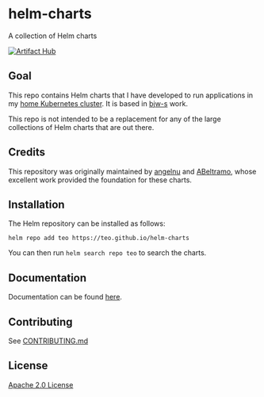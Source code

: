 # helm-charts
A collection of Helm charts

[![Artifact Hub](https://img.shields.io/endpoint?url=https://artifacthub.io/badge/repository/teo)](https://artifacthub.io/packages/search?repo=teo)

## Goal

This repo contains Helm charts that I have developed to run applications in my
[home Kubernetes cluster](https://github.com/teo/k8s-gitops.git). It is
based in [bjw-s](https://github.com/bjw-s/helm-charts) work.

This repo is not intended to be a replacement for any of the large collections
of Helm charts that are out there.

## Credits

This repository was originally maintained by [angelnu](https://github.com/angelnu) and [ABeltramo](https://github.com/ABeltramo), whose excellent work provided the foundation for these charts.

## Installation

The Helm repository can be installed as follows:

```console
helm repo add teo https://teo.github.io/helm-charts
```

You can then run `helm search repo teo` to search the charts.

## Documentation

Documentation can be found [here](https://teo.github.io/helm-charts/docs/).

## Contributing

See [CONTRIBUTING.md](./CONTRIBUTING.md)

## License

[Apache 2.0 License](./LICENSE)
